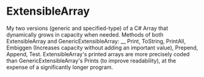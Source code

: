 # ExtensibleArray
My two versions (generic and specified-type) of a C# Array that dynamically grows in capacity when needed.
Methods of both ExtensibleArray and GenericExtensibleArray:
__ Print, ToString, PrintAll, Embiggen (Increases capacity without adding an important value), Prepend, Append, Test.
ExtensibleArray's printed arrays are more precisely coded than GenericExtensibleArray's Prints (to improve readability), at the expense of a significantly longer program.
